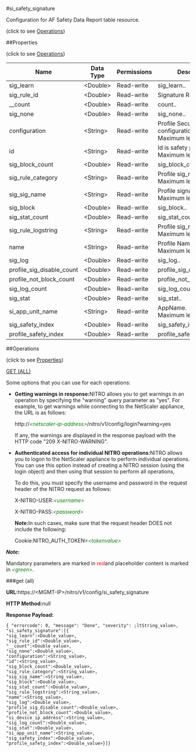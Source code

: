 #si_safety_signature



Configuration for AF Safety Data Report table resource.

<span>(click to see [Operations](#operations))</span>



##Properties 

<span>(click to see [Operations](#operations))</span>





<table><thead><tr><th>Name</th><th>Data Type</th><th>Permissions</th><th>Description</th></tr></thead><tbody><tr><td>sig_learn</td><td>&lt;Double></td><td>Read-write</td><td>sig_learn..</td></tr><tr><td>sig_rule_id</td><td>&lt;Double></td><td>Read-write</td><td>Signature Rule Id.</td></tr><tr><td>__count</td><td>&lt;Double></td><td>Read-write</td><td>count..</td></tr><tr><td>sig_none</td><td>&lt;Double></td><td>Read-write</td><td>sig_none..</td></tr><tr><td>configuration</td><td>&lt;String></td><td>Read-write</td><td>Profile Security configuration.<br>Maximum length = 255</td></tr><tr><td>id</td><td>&lt;String></td><td>Read-write</td><td>Id is safety profile.<br>Maximum length = 255</td></tr><tr><td>sig_block_count</td><td>&lt;Double></td><td>Read-write</td><td>sig_block_count..</td></tr><tr><td>sig_rule_category</td><td>&lt;String></td><td>Read-write</td><td>Profile sig_rule_category.<br>Maximum length = 2550</td></tr><tr><td>sig_sig_name</td><td>&lt;String></td><td>Read-write</td><td>Profile signature name.<br>Maximum length = 2550</td></tr><tr><td>sig_block</td><td>&lt;Double></td><td>Read-write</td><td>sig_block..</td></tr><tr><td>sig_stat_count</td><td>&lt;Double></td><td>Read-write</td><td>sig_stat_count..</td></tr><tr><td>sig_rule_logstring</td><td>&lt;String></td><td>Read-write</td><td>Profile sig_rule_logstring.<br>Maximum length = 2550</td></tr><tr><td>name</td><td>&lt;String></td><td>Read-write</td><td>Profile Name.<br>Maximum length = 255</td></tr><tr><td>sig_log</td><td>&lt;Double></td><td>Read-write</td><td>sig_log..</td></tr><tr><td>profile_sig_disable_count</td><td>&lt;Double></td><td>Read-write</td><td>profile_sig_disable_count..</td></tr><tr><td>profile_not_block_count</td><td>&lt;Double></td><td>Read-write</td><td>profile_not_block_count..</td></tr><tr><td>sig_log_count</td><td>&lt;Double></td><td>Read-write</td><td>sig_log_count..</td></tr><tr><td>sig_stat</td><td>&lt;Double></td><td>Read-write</td><td>sig_stat..</td></tr><tr><td>si_app_unit_name</td><td>&lt;String></td><td>Read-write</td><td>AppName.<br>Maximum length = 255</td></tr><tr><td>sig_safety_index</td><td>&lt;Double></td><td>Read-write</td><td>sig_safety_index..</td></tr><tr><td>profile_safety_index</td><td>&lt;Double></td><td>Read-write</td><td>profile_safety_index..</td></tr></tbody></table>

##Operations 

<span>(click to see [Properties](#properties))</span>





[GET (ALL)](#get-all)





Some options that you can use for each operations:

<ul><li><p><b>Getting warnings in response:</b>NITRO allows you to get warnings in an operation by specifying the "warning" query parameter as "yes". For example, to get warnings while connecting to the NetScaler appliance, the URL is as follows:</p><p>http://<span style="color:green;font-style:italic;">&lt;netscaler-ip-address&gt;</span>/nitro/v1/config/login?warning=yes</p><p>If any, the warnings are displayed in the response payload with the HTTP code "209 X-NITRO-WARNING".</p></li><li><p><b>Authenticated access for individual NITRO operations:</b>NITRO allows you to logon to the NetScaler appliance to perform individual operations. You can use this option instead of creating a NITRO session (using the login object) and then using that session to perform all operations,</p><p>To do this, you must specify the username and password in the request header of the NITRO request as follows:</p><p>X-NITRO-USER:<span style="color:green;font-style:italic;">&lt;username&gt;</span></p><p>X-NITRO-PASS:<span style="color:green;font-style:italic;">&lt;password&gt;</span></p><p><b>Note:</b>In such cases, make sure that the request header DOES not include the following:</p><p>Cookie:NITRO_AUTH_TOKEN=<span style="color:green;font-style:italic;">&lt;tokenvalue&gt;</span></p></li></ul>







***Note:*** 

Mandatory parameters are marked in <span style="color:#FF0000;">red</span>and placeholder content is marked in <span style="color:green;font-style:italic">&lt;green&gt;</span>.



###get (all)







<b>URL:</b>https://&lt;MGMT-IP&gt;/nitro/v1/config/si_safety_signature

<b>HTTP Method:</b>null

<b>Response Payload: </b>
```
{ "errorcode": 0, "message": "Done", "severity": ;ltString_value>, "si_safety_signature":[{
"sig_learn":<Double_value>,
"sig_rule_id":<Double_value>,
"__count":<Double_value>,
"sig_none":<Double_value>,
"configuration":<String_value>,
"id":<String_value>,
"sig_block_count":<Double_value>,
"sig_rule_category":<String_value>,
"sig_sig_name":<String_value>,
"sig_block":<Double_value>,
"sig_stat_count":<Double_value>,
"sig_rule_logstring":<String_value>,
"name":<String_value>,
"sig_log":<Double_value>,
"profile_sig_disable_count":<Double_value>,
"profile_not_block_count":<Double_value>,
"si_device_ip_address":<String_value>,
"sig_log_count":<Double_value>,
"sig_stat":<Double_value>,
"si_app_unit_name":<String_value>,
"sig_safety_index":<Double_value>,
"profile_safety_index":<Double_value>}]}
```







